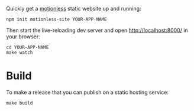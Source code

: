 Quickly get a [motionless](https://github.com/chr15m/motionless) static website up and running:

```
npm init motionless-site YOUR-APP-NAME
```

Then start the live-reloading dev server and open <http://localhost:8000/> in your browser:

```
cd YOUR-APP-NAME
make watch
```

# Build

To make a release that you can publish on a static hosting service:

```
make build
```
